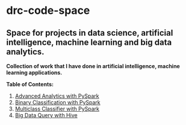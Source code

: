 # drc-code-space
## Space for projects in data science, artificial intelligence, machine learning and big data analytics.

**Collection of work that I have done in artificial intelligence, machine learning applications.**

**Table of Contents:**

1. <a href="https://github.com/dave2k77/drc-code-space/blob/main/PySparkBinaryClassification.py">Advanced Analytics with PySpark</a>
2. <a href="https://github.com/dave2k77/drc-code-space/blob/main/PySparkBinaryClassification.py">Binary Classification with PySpark</a>
3. <a href="https://github.com/dave2k77/drc-code-space/blob/main/PySparkMulticlassClassification.py">Multiclass Classifier with PySpark</a>
4. <a href="https://github.com/dave2k77/drc-code-space/blob/main/unsw-nb15_analysis.sql">Big Data Query with Hive</a>

